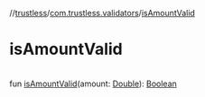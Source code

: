 //[trustless](../../index.md)/[com.trustless.validators](index.md)/[isAmountValid](is-amount-valid.md)

# isAmountValid

\
fun [isAmountValid](is-amount-valid.md)(amount: [Double](https://kotlinlang.org/api/latest/jvm/stdlib/kotlin/-double/index.html)): [Boolean](https://kotlinlang.org/api/latest/jvm/stdlib/kotlin/-boolean/index.html)
